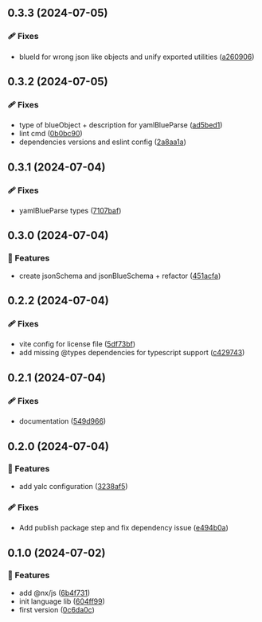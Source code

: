 ## 0.3.3 (2024-07-05)


### 🩹 Fixes

- blueId for wrong json like objects and unify exported utilities ([a260906](https://github.com/bluecontract/blue-js/commit/a260906))

## 0.3.2 (2024-07-05)


### 🩹 Fixes

- type of blueObject + description for yamlBlueParse ([ad5bed1](https://github.com/bluecontract/blue-js/commit/ad5bed1))
- lint cmd ([0b0bc90](https://github.com/bluecontract/blue-js/commit/0b0bc90))
- dependencies versions and eslint config ([2a8aa1a](https://github.com/bluecontract/blue-js/commit/2a8aa1a))

## 0.3.1 (2024-07-04)

### 🩹 Fixes

- yamlBlueParse types ([7107baf](https://github.com/bluecontract/blue-js/commit/7107baf))

## 0.3.0 (2024-07-04)

### 🚀 Features

- create jsonSchema and jsonBlueSchema + refactor ([451acfa](https://github.com/bluecontract/blue-js/commit/451acfa))

## 0.2.2 (2024-07-04)

### 🩹 Fixes

- vite config for license file ([5df73bf](https://github.com/bluecontract/blue-js/commit/5df73bf))
- add missing @types dependencies for typescript support ([c429743](https://github.com/bluecontract/blue-js/commit/c429743))

## 0.2.1 (2024-07-04)

### 🩹 Fixes

- documentation ([549d966](https://github.com/bluecontract/blue-js/commit/549d966))

## 0.2.0 (2024-07-04)

### 🚀 Features

- add yalc configuration ([3238af5](https://github.com/bluecontract/blue-js/commit/3238af5))

### 🩹 Fixes

- Add publish package step and fix dependency issue ([e494b0a](https://github.com/bluecontract/blue-js/commit/e494b0a))

## 0.1.0 (2024-07-02)

### 🚀 Features

- add @nx/js ([6b4f731](https://github.com/bluecontract/blue-js/commit/6b4f731))
- init language lib ([604ff99](https://github.com/bluecontract/blue-js/commit/604ff99))
- first version ([0c6da0c](https://github.com/bluecontract/blue-js/commit/0c6da0c))
